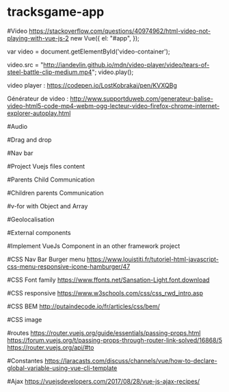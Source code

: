 # tracksgame-app

#Video
https://stackoverflow.com/questions/40974962/html-video-not-playing-with-vue-js-2
new Vue({
  el: "#app",
});

var video = document.getElementById('video-container');

video.src = "http://iandevlin.github.io/mdn/video-player/video/tears-of-steel-battle-clip-medium.mp4";
video.play();

video player :
https://codepen.io/LostKobrakai/pen/KVXQBg

Générateur de video :
http://www.supportduweb.com/generateur-balise-video-html5-code-mp4-webm-ogg-lecteur-video-firefox-chrome-internet-explorer-autoplay.html

#Audio

#Drag and drop

#Nav bar

#Project Vuejs files content

#Parents Child Communication

#Children parents Communication

#v-for with Object and Array

#Geolocalisation

#External components

#Implement VueJs Component in an other framework project

#CSS Nav Bar Burger menu
https://www.louistiti.fr/tutoriel-html-javascript-css-menu-responsive-icone-hamburger/47

#CSS Font family
https://www.ffonts.net/Sansation-Light.font.download

#CSS responsive
https://www.w3schools.com/css/css_rwd_intro.asp

#CSS BEM
http://putaindecode.io/fr/articles/css/bem/

#CSS image

#routes
https://router.vuejs.org/guide/essentials/passing-props.html
https://forum.vuejs.org/t/passing-props-through-router-link-solved/16868/5
https://router.vuejs.org/api/#to

#Constantes
https://laracasts.com/discuss/channels/vue/how-to-declare-global-variable-using-vue-cli-template

#Ajax
https://vuejsdevelopers.com/2017/08/28/vue-js-ajax-recipes/
